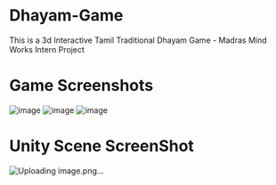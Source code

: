 # Dhayam-Game
This is a 3d Interactive Tamil Traditional Dhayam Game - Madras Mind Works Intern Project



# Game Screenshots

![image](https://github.com/user-attachments/assets/2cd01513-a417-4653-bdb5-59e7fb24644a)
![image](https://github.com/user-attachments/assets/e6116f55-498c-4d31-897b-5118657140d4)
![image](https://github.com/user-attachments/assets/24f1c0d5-2049-4458-8517-3180bd233c72)

# Unity Scene ScreenShot
![Uploading image.png…]()
